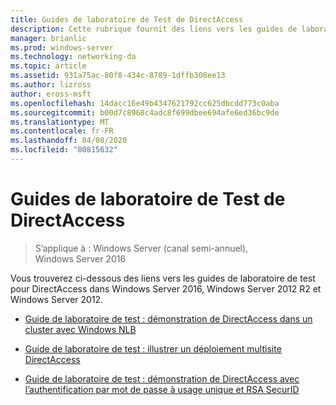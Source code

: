 ```yaml
---
title: Guides de laboratoire de Test de DirectAccess
description: Cette rubrique fournit des liens vers les guides de laboratoire de test pour DirectAccess dans Windows Server 2016.
manager: brianlic
ms.prod: windows-server
ms.technology: networking-da
ms.topic: article
ms.assetid: 931a75ac-80f8-434c-8789-1dffb308ee13
ms.author: lizross
author: eross-msft
ms.openlocfilehash: 14dacc16e49b4347621792cc625dbcdd773c0aba
ms.sourcegitcommit: b00d7c8968c4adc8f699dbee694afe6ed36bc9de
ms.translationtype: MT
ms.contentlocale: fr-FR
ms.lasthandoff: 04/08/2020
ms.locfileid: "80815632"
---
```

# <a name="directaccess-test-lab-guides"></a>Guides de laboratoire de Test de DirectAccess

>S’applique à : Windows Server (canal semi-annuel), Windows Server 2016

Vous trouverez ci-dessous des liens vers les guides de laboratoire de test pour DirectAccess dans Windows Server 2016, Windows Server 2012 R2 et Windows Server 2012.

- [Guide de laboratoire de test : démonstration de DirectAccess dans un cluster avec Windows NLB](tlg-cluster-nlb/Test-Lab-Guide-Demonstrate-DirectAccess-in-a-Cluster-with-Windows-NLB.md)

- [Guide de laboratoire de test : illustrer un déploiement multisite DirectAccess](tlg-multisite/Test-Lab-Guide-Demonstrate-a-DirectAccess-Multisite-Deployment.md)

- [Guide de laboratoire de test : démonstration de DirectAccess avec l’authentification par mot de passe à usage unique et RSA SecurID](tlg-otp-securid/Test-Lab-Guide-Demonstrate-DirectAccess-with-OTP-Authentication-and-RSA-SecurID.md)
